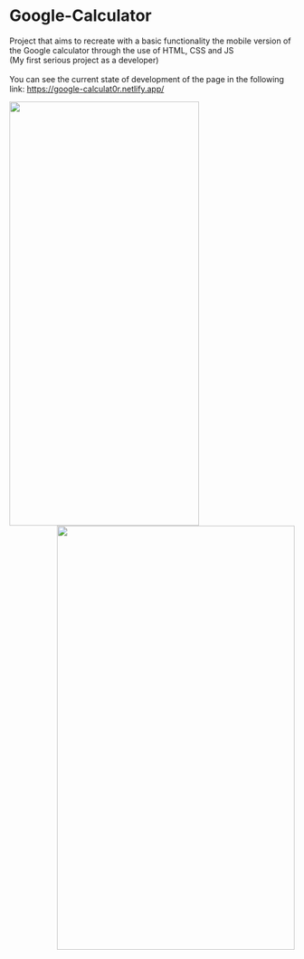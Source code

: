 # Google-Calculator
Project that aims to recreate with a basic functionality the mobile version of the Google calculator through the use of HTML, CSS and JS <br>
(My first serious project as a developer)
<br><br>
You can see the current state of development of the page in the following link: https://google-calculat0r.netlify.app/<br>


<a href="url" target="_blank"><img src="https://user-images.githubusercontent.com/109311903/203829298-b6e296bc-a7af-4db4-bc27-a6a6f9299705.png" align="left" height="750" width="335" ></a>
<a href="url"><img src="https://user-images.githubusercontent.com/109311903/203829577-dce4c7bb-212f-4000-8e26-fcccc76bc26e.png" align="right" height="750" width="420" >
